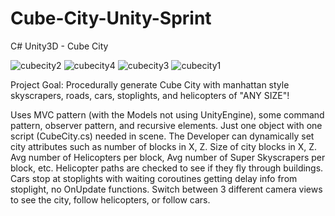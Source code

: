 # Cube-City-Unity-Sprint
C# Unity3D - Cube City

![cubecity2](https://user-images.githubusercontent.com/5803874/153745292-6f7a4cc6-1ad0-4515-a969-dd5199788f04.jpg)
![cubecity4](https://user-images.githubusercontent.com/5803874/153745299-f10ac4f5-e3ea-4cf4-adc4-ee6ab65dbe4b.jpg)
![cubecity3](https://user-images.githubusercontent.com/5803874/153745295-cf845d52-ca0b-4f7f-98ab-529a4533470f.jpg)
![cubecity1](https://user-images.githubusercontent.com/5803874/153745285-07bcadcf-bfab-40cf-97dd-c91db66cc058.jpg)

Project Goal: Procedurally generate Cube City with manhattan style skyscrapers, roads, cars, stoplights, and helicopters of "ANY SIZE"!

Uses MVC pattern (with the Models not using UnityEngine), some command pattern, observer pattern, and recursive elements. Just one object with one script (CubeCity.cs) needed in scene. The Developer can dynamically set city attributes such as number of blocks in X, Z. Size of city blocks in X, Z. Avg number of Helicopters per block, Avg number of Super Skyscrapers per block, etc. Helicopter paths are checked to see if they fly through buildings. Cars stop at stoplights with waiting coroutines getting delay info from stoplight, no OnUpdate functions. Switch between 3 different camera views to see the city, follow helicopters, or follow cars. 
